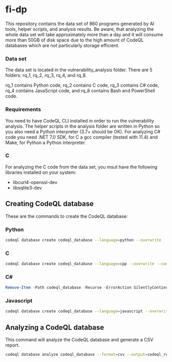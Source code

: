 # fi-dp

This repository contains the data set of 860 programs generated by AI tools, helper scripts, and analysis results. Be aware, that analyzing the whole data set will take approximately more than a day and it will consume more than 50GB of disk space due to the high amount of CodeQL databases which are not particularly storage efficient.

### Data set

The data set is located in the vulnerability_analysis folder. There are 5 folders: rq_1, rq_2, rq_3, rq_4, and rq_8.

rq_1 contains Python code, rq_2 contains C code, rq_3 contains C# code, rq_4 contains JavaScript code, and rq_8 contains Bash and PowerShell code.


### Requirements

You need to have CodeQL CLI installed in order to run the vulnerability analysis. The helper scripts in the analysis folder are written in Python so you also need a Python interpreter (3.7+ should be OK).
For analyzing C# code you need .NET 7.0 SDK, for C a gcc compiler (tested with 11.4) and Make, for Python a Python interpreter.


### C

For analyzing the C code from the data set, you msut have the following libraries installed on your system:

- libcurl4-openssl-dev
- libsqlite3-dev

## Creating CodeQL database

These are the commands to create the CodeQL database:

### Python

```bash
codeql database create codeql_database --language=python --overwrite
```

### C

```bash
codeql database create codeql_database --language=cpp --overwrite --command="make clean all"
```

### C#

```powershell
Remove-Item -Path codeql_database -Recurse -ErrorAction SilentlyContinue; codeql database create codeql_database --command='dotnet build /t:rebuild' --language=csharp
```

### Javascript

```bash
codeql database create codeql_database --language=javascript --overwrite
```

## Analyzing a CodeQL database

This command will analyze the CodeQL database and generate a CSV report.

```bash
codeql database analyze codeql_database --format=csv --output=codeql_results.csv
```